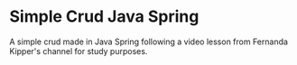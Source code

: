 # Simple Crud Java Spring

A simple crud made in Java Spring following a video lesson from Fernanda Kipper's channel for study purposes.
